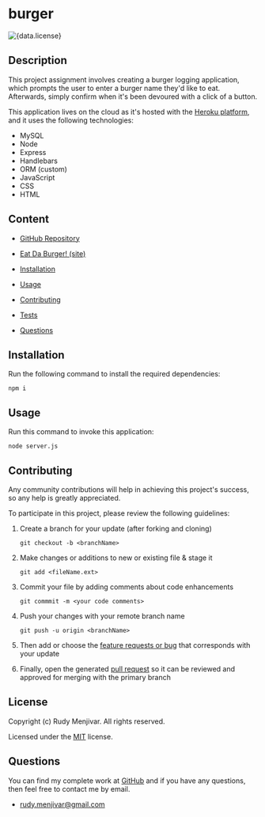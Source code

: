 # burger
![{data.license}](https://shields.io/badge/license-MIT-green)

## Description
    
This project assignment involves creating a burger logging application, which prompts the user to enter a burger name they'd like to eat. Afterwards, simply confirm when it's been devoured with a click of a button.

This application lives on the cloud as it's hosted with the <a href="https://enigmatic-sands-84327.herokuapp.com/" target="_blank">Heroku platform</a>, and it uses the following technologies:
* MySQL
* Node
* Express
* Handlebars
* ORM (custom)
* JavaScript
* CSS
* HTML

## Content

* [GitHub Repository](https://github.com/Rudy-Menjivar/burger/)

* <a href="https://enigmatic-sands-84327.herokuapp.com/" target="_blank">Eat Da Burger! (site)</a>

* [Installation](#installation)

* [Usage](#usage)

* [Contributing](#contributing)

* [Tests](#tests)

* [Questions](#questions)


## Installation

Run the following command to install the required dependencies:
```
npm i
```
  

## Usage

Run this command to invoke this application:
```
node server.js
```
  

## Contributing
    
Any community contributions will help in achieving this project's success, so any help is greatly appreciated.
    
To participate in this project, please review the following guidelines:
    
1. Create a branch for your update (after forking and cloning)
    
   `git checkout -b <branchName>`
    
2. Make changes or additions to new or existing file & stage it
    
   `git add <fileName.ext>`
    
3. Commit your file by adding comments about code enhancements
    
   `git commmit -m <your code comments>`
    
4. Push your changes with your remote branch name
    
   `git push -u origin <branchName>`

5. Then add or choose the <a href="https://github.com/Rudy-Menjivar/burger/issues" target="_blank">feature requests or bug</a> that corresponds with your update 

6. Finally, open the generated <a href="https://github.com/Rudy-Menjivar/burger/pulls" target="_blank">pull request</a> so it can be reviewed and approved for merging with the primary branch
  

## License

Copyright (c) Rudy Menjivar. All rights reserved.
    
Licensed under the [MIT](./LICENSE.txt) license.
  

## Questions

You can find my complete work at <a href="https://github.com/Rudy-Menjivar" target="_blank">GitHub</a> and if you have any questions, then feel free to contact me by email.

* rudy.menjivar@gmail.com